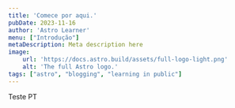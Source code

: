 ```yaml
---
title: 'Comece por aqui.'
pubDate: 2023-11-16
author: 'Astro Learner'
menu: ["Introdução"]
metaDescription: Meta description here
image:
    url: 'https://docs.astro.build/assets/full-logo-light.png'
    alt: 'The full Astro logo.'
tags: ["astro", "blogging", "learning in public"]
---
```


Teste PT